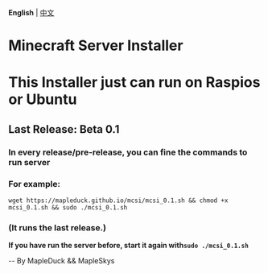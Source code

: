 **English** | [中文](readme_cn.md)
# Minecraft Server Installer
# This Installer just can run on Raspios or Ubuntu
## Last Release: Beta 0.1

### In every release/pre-release, you can fine the commands to run server
### For example:
`
wget https://mapleduck.github.io/mcsi/mcsi_0.1.sh && chmod +x mcsi_0.1.sh && sudo ./mcsi_0.1.sh
`
### (It runs the last release.)

**If you have run the server before, start it again with`sudo ./mcsi_0.1.sh`**

-- By MapleDuck && MapleSkys
